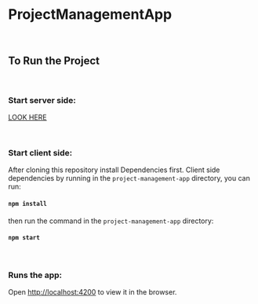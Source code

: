 # ProjectManagementApp

<br>

## To Run the Project

<br>

### Start server side:
[LOOK HERE](https://github.com/rolling-scopes-school/final-task-backend/tree/main/Project%20management%20application)

<br>

### Start client side:
After cloning this repository install Dependencies first.
Client side dependencies by running in the `project-management-app` directory,  you can run:
#### `npm install`

then run the command in the `project-management-app` directory:
#### `npm start`

<br>

### Runs the app:<br>
Open [http://localhost:4200](http://localhost:4200) to view it in the browser.
